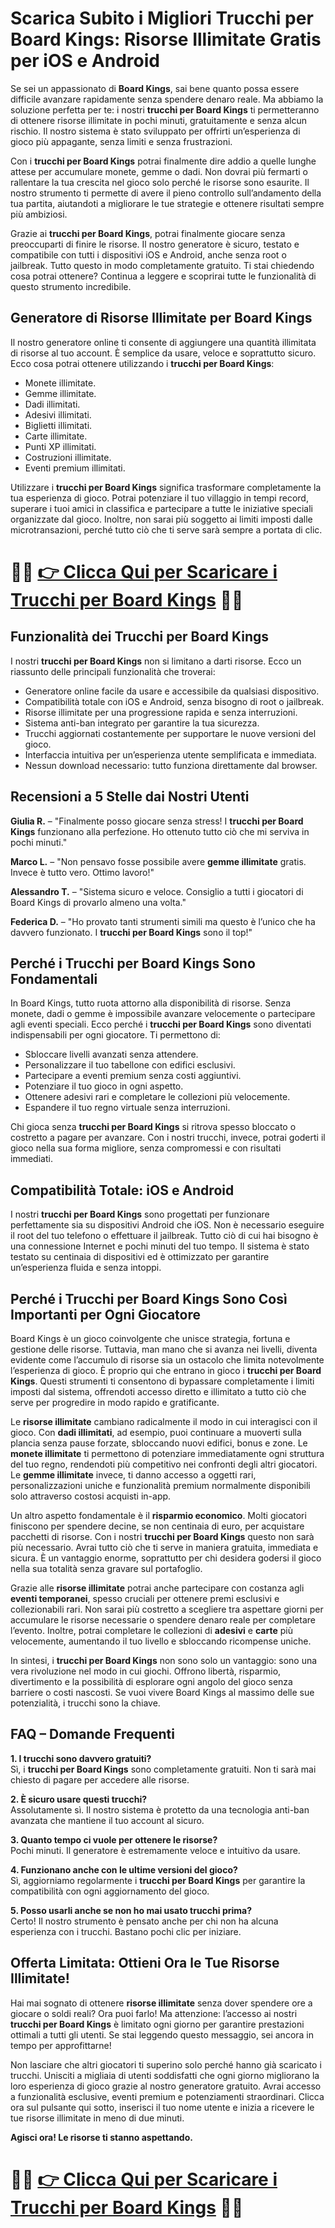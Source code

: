 <h1>Scarica Subito i Migliori Trucchi per Board Kings: Risorse Illimitate Gratis per iOS e Android</h1>

<p>Se sei un appassionato di <strong>Board Kings</strong>, sai bene quanto possa essere difficile avanzare rapidamente senza spendere denaro reale. Ma abbiamo la soluzione perfetta per te: i nostri <strong>trucchi per Board Kings</strong> ti permetteranno di ottenere risorse illimitate in pochi minuti, gratuitamente e senza alcun rischio. Il nostro sistema è stato sviluppato per offrirti un’esperienza di gioco più appagante, senza limiti e senza frustrazioni.</p>

<p>Con i <strong>trucchi per Board Kings</strong> potrai finalmente dire addio a quelle lunghe attese per accumulare monete, gemme o dadi. Non dovrai più fermarti o rallentare la tua crescita nel gioco solo perché le risorse sono esaurite. Il nostro strumento ti permette di avere il pieno controllo sull’andamento della tua partita, aiutandoti a migliorare le tue strategie e ottenere risultati sempre più ambiziosi.</p>

<p>Grazie ai <strong>trucchi per Board Kings</strong>, potrai finalmente giocare senza preoccuparti di finire le risorse. Il nostro generatore è sicuro, testato e compatibile con tutti i dispositivi iOS e Android, anche senza root o jailbreak. Tutto questo in modo completamente gratuito. Ti stai chiedendo cosa potrai ottenere? Continua a leggere e scoprirai tutte le funzionalità di questo strumento incredibile.</p>

<h2>Generatore di Risorse Illimitate per Board Kings</h2>

<p>Il nostro generatore online ti consente di aggiungere una quantità illimitata di risorse al tuo account. È semplice da usare, veloce e soprattutto sicuro. Ecco cosa potrai ottenere utilizzando i <strong>trucchi per Board Kings</strong>:</p>

<ul>
  <li>Monete illimitate.</li>
  <li>Gemme illimitate.</li>
  <li>Dadi illimitati.</li>
  <li>Adesivi illimitati.</li>
  <li>Biglietti illimitati.</li>
  <li>Carte illimitate.</li>
  <li>Punti XP illimitati.</li>
  <li>Costruzioni illimitate.</li>
  <li>Eventi premium illimitati.</li>
</ul>

<p>Utilizzare i <strong>trucchi per Board Kings</strong> significa trasformare completamente la tua esperienza di gioco. Potrai potenziare il tuo villaggio in tempi record, superare i tuoi amici in classifica e partecipare a tutte le iniziative speciali organizzate dal gioco. Inoltre, non sarai più soggetto ai limiti imposti dalle microtransazioni, perché tutto ciò che ti serve sarà sempre a portata di clic.</p>

# 🔴🔴 **[👉 Clicca Qui per Scaricare i Trucchi per Board Kings](https://tinyurl.com/ToccoGioco)** 🔴🔴

<h2>Funzionalità dei Trucchi per Board Kings</h2>

<p>I nostri <strong>trucchi per Board Kings</strong> non si limitano a darti risorse. Ecco un riassunto delle principali funzionalità che troverai:</p>

<ul>
  <li>Generatore online facile da usare e accessibile da qualsiasi dispositivo.</li>
  <li>Compatibilità totale con iOS e Android, senza bisogno di root o jailbreak.</li>
  <li>Risorse illimitate per una progressione rapida e senza interruzioni.</li>
  <li>Sistema anti-ban integrato per garantire la tua sicurezza.</li>
  <li>Trucchi aggiornati costantemente per supportare le nuove versioni del gioco.</li>
  <li>Interfaccia intuitiva per un’esperienza utente semplificata e immediata.</li>
  <li>Nessun download necessario: tutto funziona direttamente dal browser.</li>
</ul>

<h2>Recensioni a 5 Stelle dai Nostri Utenti</h2>

<p><strong>Giulia R.</strong> – "Finalmente posso giocare senza stress! I <strong>trucchi per Board Kings</strong> funzionano alla perfezione. Ho ottenuto tutto ciò che mi serviva in pochi minuti."</p>
<p><strong>Marco L.</strong> – "Non pensavo fosse possibile avere <strong>gemme illimitate</strong> gratis. Invece è tutto vero. Ottimo lavoro!"</p>
<p><strong>Alessandro T.</strong> – "Sistema sicuro e veloce. Consiglio a tutti i giocatori di Board Kings di provarlo almeno una volta."</p>
<p><strong>Federica D.</strong> – "Ho provato tanti strumenti simili ma questo è l’unico che ha davvero funzionato. I <strong>trucchi per Board Kings</strong> sono il top!"</p>

<h2>Perché i Trucchi per Board Kings Sono Fondamentali</h2>

<p>In Board Kings, tutto ruota attorno alla disponibilità di risorse. Senza monete, dadi o gemme è impossibile avanzare velocemente o partecipare agli eventi speciali. Ecco perché i <strong>trucchi per Board Kings</strong> sono diventati indispensabili per ogni giocatore. Ti permettono di:</p>

<ul>
  <li>Sbloccare livelli avanzati senza attendere.</li>
  <li>Personalizzare il tuo tabellone con edifici esclusivi.</li>
  <li>Partecipare a eventi premium senza costi aggiuntivi.</li>
  <li>Potenziare il tuo gioco in ogni aspetto.</li>
  <li>Ottenere adesivi rari e completare le collezioni più velocemente.</li>
  <li>Espandere il tuo regno virtuale senza interruzioni.</li>
</ul>

<p>Chi gioca senza <strong>trucchi per Board Kings</strong> si ritrova spesso bloccato o costretto a pagare per avanzare. Con i nostri trucchi, invece, potrai goderti il gioco nella sua forma migliore, senza compromessi e con risultati immediati.</p>

<h2>Compatibilità Totale: iOS e Android</h2>

<p>I nostri <strong>trucchi per Board Kings</strong> sono progettati per funzionare perfettamente sia su dispositivi Android che iOS. Non è necessario eseguire il root del tuo telefono o effettuare il jailbreak. Tutto ciò di cui hai bisogno è una connessione Internet e pochi minuti del tuo tempo. Il sistema è stato testato su centinaia di dispositivi ed è ottimizzato per garantire un’esperienza fluida e senza intoppi.</p>

<h2>Perché i Trucchi per Board Kings Sono Così Importanti per Ogni Giocatore</h2>

<p>Board Kings è un gioco coinvolgente che unisce strategia, fortuna e gestione delle risorse. Tuttavia, man mano che si avanza nei livelli, diventa evidente come l’accumulo di risorse sia un ostacolo che limita notevolmente l’esperienza di gioco. È proprio qui che entrano in gioco i <strong>trucchi per Board Kings</strong>. Questi strumenti ti consentono di bypassare completamente i limiti imposti dal sistema, offrendoti accesso diretto e illimitato a tutto ciò che serve per progredire in modo rapido e gratificante.</p>

<p>Le <strong>risorse illimitate</strong> cambiano radicalmente il modo in cui interagisci con il gioco. Con <strong>dadi illimitati</strong>, ad esempio, puoi continuare a muoverti sulla plancia senza pause forzate, sbloccando nuovi edifici, bonus e zone. Le <strong>monete illimitate</strong> ti permettono di potenziare immediatamente ogni struttura del tuo regno, rendendoti più competitivo nei confronti degli altri giocatori. Le <strong>gemme illimitate</strong> invece, ti danno accesso a oggetti rari, personalizzazioni uniche e funzionalità premium normalmente disponibili solo attraverso costosi acquisti in-app.</p>

<p>Un altro aspetto fondamentale è il <strong>risparmio economico</strong>. Molti giocatori finiscono per spendere decine, se non centinaia di euro, per acquistare pacchetti di risorse. Con i nostri <strong>trucchi per Board Kings</strong> questo non sarà più necessario. Avrai tutto ciò che ti serve in maniera gratuita, immediata e sicura. È un vantaggio enorme, soprattutto per chi desidera godersi il gioco nella sua totalità senza gravare sul portafoglio.</p>

<p>Grazie alle <strong>risorse illimitate</strong> potrai anche partecipare con costanza agli <strong>eventi temporanei</strong>, spesso cruciali per ottenere premi esclusivi e collezionabili rari. Non sarai più costretto a scegliere tra aspettare giorni per accumulare le risorse necessarie o spendere denaro reale per completare l’evento. Inoltre, potrai completare le collezioni di <strong>adesivi</strong> e <strong>carte</strong> più velocemente, aumentando il tuo livello e sbloccando ricompense uniche.</p>

<p>In sintesi, i <strong>trucchi per Board Kings</strong> non sono solo un vantaggio: sono una vera rivoluzione nel modo in cui giochi. Offrono libertà, risparmio, divertimento e la possibilità di esplorare ogni angolo del gioco senza barriere o costi nascosti. Se vuoi vivere Board Kings al massimo delle sue potenzialità, i trucchi sono la chiave.</p>

<h2>FAQ – Domande Frequenti</h2>

<p><strong>1. I trucchi sono davvero gratuiti?</strong><br>
Sì, i <strong>trucchi per Board Kings</strong> sono completamente gratuiti. Non ti sarà mai chiesto di pagare per accedere alle risorse.</p>

<p><strong>2. È sicuro usare questi trucchi?</strong><br>
Assolutamente sì. Il nostro sistema è protetto da una tecnologia anti-ban avanzata che mantiene il tuo account al sicuro.</p>

<p><strong>3. Quanto tempo ci vuole per ottenere le risorse?</strong><br>
Pochi minuti. Il generatore è estremamente veloce e intuitivo da usare.</p>

<p><strong>4. Funzionano anche con le ultime versioni del gioco?</strong><br>
Sì, aggiorniamo regolarmente i <strong>trucchi per Board Kings</strong> per garantire la compatibilità con ogni aggiornamento del gioco.</p>

<p><strong>5. Posso usarli anche se non ho mai usato trucchi prima?</strong><br>
Certo! Il nostro strumento è pensato anche per chi non ha alcuna esperienza con i trucchi. Bastano pochi clic per iniziare.</p>

<h2>Offerta Limitata: Ottieni Ora le Tue Risorse Illimitate!</h2>

<p>Hai mai sognato di ottenere <strong>risorse illimitate</strong> senza dover spendere ore a giocare o soldi reali? Ora puoi farlo! Ma attenzione: l’accesso ai nostri <strong>trucchi per Board Kings</strong> è limitato ogni giorno per garantire prestazioni ottimali a tutti gli utenti. Se stai leggendo questo messaggio, sei ancora in tempo per approfittarne!</p>

<p>Non lasciare che altri giocatori ti superino solo perché hanno già scaricato i trucchi. Unisciti a migliaia di utenti soddisfatti che ogni giorno migliorano la loro esperienza di gioco grazie al nostro generatore gratuito. Avrai accesso a funzionalità esclusive, eventi premium e potenziamenti straordinari. Clicca ora sul pulsante qui sotto, inserisci il tuo nome utente e inizia a ricevere le tue risorse illimitate in meno di due minuti.</p>

<p><strong>Agisci ora! Le risorse ti stanno aspettando.</strong></p>

# 🔴🔴 **[👉 Clicca Qui per Scaricare i Trucchi per Board Kings](https://tinyurl.com/ToccoGioco)** 🔴🔴
